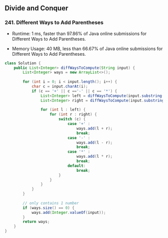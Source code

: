 ## Divide and Conquer



### 241. Different Ways to Add Parentheses

- Runtime: 1 ms, faster than 97.86% of Java online submissions for Different Ways to Add Parentheses.

- Memory Usage: 40 MB, less than 66.67% of Java online submissions for Different Ways to Add Parentheses.

```java
class Solution {
    public List<Integer> diffWaysToCompute(String input) {
        List<Integer> ways = new ArrayList<>();
        
        for (int i = 0; i < input.length(); i++) {
            char c = input.charAt(i);
            if (c == '+' || c =='-' || c == '*') {
                List<Integer> left = diffWaysToCompute(input.substring(0, i));
                List<Integer> right = diffWaysToCompute(input.substring(i + 1));
                
                for (int l : left) {
                    for (int r : right) {
                        switch (c) {
                            case '+' :
                                ways.add(l + r);
                                break;
                            case '-' :
                                ways.add(l - r);
                                break;
                            case '*' :
                                ways.add(l * r);
                                break;
                            default:
                                break;
                        }
                    }
                }
            }
        }
        
      	// only contains 1 number
        if (ways.size() == 0) {
            ways.add(Integer.valueOf(input));
        }
        return ways;
    }
}
```

